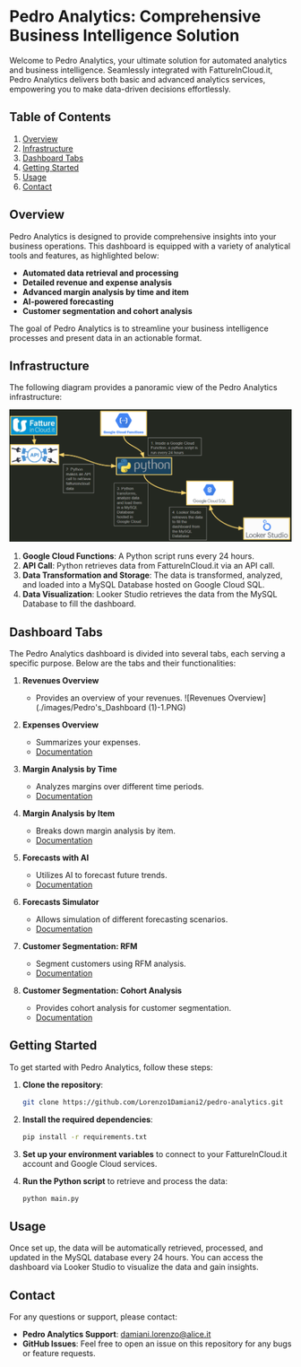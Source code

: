 # Pedro Analytics: Comprehensive Business Intelligence Solution

Welcome to Pedro Analytics, your ultimate solution for automated analytics and business intelligence. Seamlessly integrated with FattureInCloud.it, Pedro Analytics delivers both basic and advanced analytics services, empowering you to make data-driven decisions effortlessly.

## Table of Contents

1. [Overview](#overview)
2. [Infrastructure](#infrastructure)
3. [Dashboard Tabs](#dashboard-tabs)
4. [Getting Started](#getting-started)
5. [Usage](#usage)
6. [Contact](#contact)

## Overview

Pedro Analytics is designed to provide comprehensive insights into your business operations. This dashboard is equipped with a variety of analytical tools and features, as highlighted below:

- **Automated data retrieval and processing**
- **Detailed revenue and expense analysis**
- **Advanced margin analysis by time and item**
- **AI-powered forecasting**
- **Customer segmentation and cohort analysis**

The goal of Pedro Analytics is to streamline your business intelligence processes and present data in an actionable format.

## Infrastructure

The following diagram provides a panoramic view of the Pedro Analytics infrastructure:

![Infrastructure Flow](./images/infrastructures.PNG)

1. **Google Cloud Functions**: A Python script runs every 24 hours.
2. **API Call**: Python retrieves data from FattureInCloud.it via an API call.
3. **Data Transformation and Storage**: The data is transformed, analyzed, and loaded into a MySQL Database hosted on Google Cloud SQL.
4. **Data Visualization**: Looker Studio retrieves the data from the MySQL Database to fill the dashboard.

## Dashboard Tabs

The Pedro Analytics dashboard is divided into several tabs, each serving a specific purpose. Below are the tabs and their functionalities:

1. **Revenues Overview**
    - Provides an overview of your revenues.
![Revenues Overview](./images/Pedro's_Dashboard (1)-1.PNG)

2. **Expenses Overview**
    - Summarizes your expenses.
    - [Documentation](#)

3. **Margin Analysis by Time**
    - Analyzes margins over different time periods.
    - [Documentation](#)

4. **Margin Analysis by Item**
    - Breaks down margin analysis by item.
    - [Documentation](#)

5. **Forecasts with AI**
    - Utilizes AI to forecast future trends.
    - [Documentation](#)

6. **Forecasts Simulator**
    - Allows simulation of different forecasting scenarios.
    - [Documentation](#)

7. **Customer Segmentation: RFM**
    - Segment customers using RFM analysis.
    - [Documentation](#)

8. **Customer Segmentation: Cohort Analysis**
    - Provides cohort analysis for customer segmentation.
    - [Documentation](#)

## Getting Started

To get started with Pedro Analytics, follow these steps:

1. **Clone the repository**:
    ```sh
    git clone https://github.com/Lorenzo1Damiani2/pedro-analytics.git
    ```

2. **Install the required dependencies**:
    ```sh
    pip install -r requirements.txt
    ```

3. **Set up your environment variables** to connect to your FattureInCloud.it account and Google Cloud services.

4. **Run the Python script** to retrieve and process the data:
    ```sh
    python main.py
    ```

## Usage

Once set up, the data will be automatically retrieved, processed, and updated in the MySQL database every 24 hours. You can access the dashboard via Looker Studio to visualize the data and gain insights.

## Contact

For any questions or support, please contact:

- **Pedro Analytics Support**: [damiani.lorenzo@alice.it](mailto:damiani.lorenzo@alice.it)
- **GitHub Issues**: Feel free to open an issue on this repository for any bugs or feature requests.
